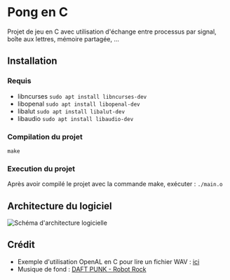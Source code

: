 # Pong en C

Projet de jeu en C avec utilisation d'échange entre processus par signal, boîte aux lettres, mémoire partagée, ...

## Installation

### Requis

- libncurses
`sudo apt install libncurses-dev`
- libopenal 
`sudo apt install libopenal-dev`
- libalut
`sudo apt install libalut-dev`
- libaudio
`sudo apt install libaudio-dev`

### Compilation du projet

`make`

### Execution du projet

Après avoir compilé le projet avec la commande make, exécuter :
`./main.o`

## Architecture du logiciel 

![Schéma d'architecture logicielle](./schem.png)


## Crédit

- Exemple d'utilisation OpenAL en C pour lire un fichier WAV : [ici](https://github.com/ffainelli/openal-example)
- Musique de fond : [DAFT PUNK - Robot Rock](https://www.youtube.com/watch?v=sFZjqVnWBhc)

